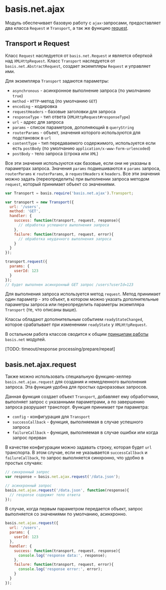 # basis.net.ajax

Модуль обеспечивает базовую работу с `ajax`-запросами, предоставляет два класса `Request` и `Transport`, а так же функцию [request](#basisnetajaxrequest).

## Transport и Request

Класс `Request` наследуется от `basis.net.Request` и является оберткой над `XMLHttpRequest`. Класс `Transport` наследуется от `basis.net.AbstractRequest`, создает экземпляры `Request` и управляет ими.

Для экземпляра `Transport` задаются параметры:

  - `asynchronous` - асинхронное выполнение запроса (по умолчанию `true`)
  - `method` - `HTTP`-метод (по умолчанию `GET`)
  - `encoding` - кодировка
  - `requestHeaders` - базовые заголовки для запроса
  - `responseType` - тип ответа (`XMLHttpRequest#responseType`)
  - `url` - адрес для запроса
  - `params` - список параметров, дополняющий в `queryString`
  - `routerParams` - объект, значения которого используются для подстановок в `url`
  - `contentType` - тип передаваемого содержимого, используется если есть `postBody` (по умолчанию `application/x-www-form-urlencoded`)  
  - `postBody` - тело запроса (строка или `XML`)

Все эти значения используются как базовые, если они не указаны в параметрах запроса. Значения `params` подмешиваются к `params` запроса, `routerParams` к `routerParams`, а `requestHeaders` к `headers`. Все эти значения можно задать (переопределить) при выполнении запроса методом `request`, который принимает объект со значениями.

```js
var Transport = basis.require('basis.net.ajax').Transport;

var transport = new Transport({
  url: '/users',
  method: 'GET',
  handler: {
    success: function(transport, request, response){
      // обработка успешного выполнения запроса
    },
    failure: function(transport, request, error){
      // обработка неудачного выполнения запроса
    }
  }
});

transport.request({
  params: {
    userId: 123
  }
});
// будет выполнен асинхронный GET запрос /users?userId=123
```

Для выполнения запроса используется метод `request`. Метод принимает один параметр - это объект, в котором можно указать дополнительные параметры запроса или переопределить параметры экземпляра `Transport` (те, что описаны выше).

Классы обладают дополнительным событием `readyStateChanged`, которое срабатывает при изменениии `readyState` у `XMLHttpRequest`.

В остальном работа классов сводится к общим [принципам работы](basis.net.md#%D0%9E%D1%81%D0%BD%D0%BE%D0%B2%D0%BD%D1%8B%D0%B5-%D0%BF%D1%80%D0%B8%D0%BD%D1%86%D0%B8%D0%BF%D1%8B-%D1%80%D0%B0%D0%B1%D0%BE%D1%82%D1%8B) `basis.net` модулей.

[TODO: timeout/response processing/prepare/repeat]

## basis.net.ajax.request

Также можно использовать специальную функцию-хелпер `basis.net.ajax.request` для создания и немедленного выполнения запроса. Эта функция удобна для простых одноразовых запросов.

Данная функция создает объект `Transport`, добавляет ему обработчики, выполняет запрос с указанными параметрами, а по завершению запроса разрушает транспорт. Функция принимает три параметра:

- `config` - конфигурация для `Transport`
- `successCallback` - функция, выполняемая в случае успешного запроса
- `failureCallback` - функция, выполняемая в случае ошибки или когда запрос прерван

В качестве конфигурации можно задавать строку, которая будет `url` транспорта. В этом случае, если не указывается `successCallback` и `failureCallback`, то запрос выполняется синхронно, что удобно в простых случаях:

```js
// синхронный запрос
var response = basis.net.ajax.request('/data.json');

// асинхронный запрос
basis.net.ajax.request('/data.json', function(response){
  // response содержит тело ответа
});
```

В случае, когда первым параметром передается объект, запрос выполняется со значениями по умолчанию, асинхронно.

```js
basis.net.ajax.request({
  url: '/users',
  params: {
    userId: 123
  },
  handler: {
    success: function(transport, request, response){
      console.log('response data:', response);
    },
    failure: function(transport, request, error){
      console.log('response error:', error);
    }
  }
});
```
